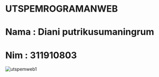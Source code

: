 
# UTSPEMROGRAMANWEB
# Nama  : Diani putrikusumaningrum
# Nim   : 311910803

![utspemweb1](https://user-images.githubusercontent.com/81963657/116859362-ccdb3580-ab9f-11eb-8c08-ac8ac8698863.PNG)

